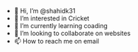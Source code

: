 - 👋 Hi, I’m @shahidk31
- 👀 I’m interested in Cricket
- 🌱 I’m currently learning coading
- 💞️ I’m looking to collaborate on websites
- 📫 How to reach me on email

<!---
shahidk31/shahidk31 is a ✨ special ✨ repository because its `README.md` (this file) appears on your GitHub profile.
You can click the Preview link to take a look at your changes.
--->
